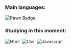 ### Main languages:
![Pawn Badge](https://img.shields.io/badge/-Pawn-0D1117?style=flat-square&logo=c%2B%2B&logoColor=FF0000)


### Studying in this moment:
![Html](https://img.shields.io/badge/-HTML5-0D1117?style=flat-square&logo=HTML5&logoColor=FF0000)&nbsp;
![Css](https://img.shields.io/badge/-CSS3-0D1117?style=flat-square&logo=CSS3&logoColor=FF0000)&nbsp;
![Javascript](https://img.shields.io/badge/-JavaScript-0D1117?style=flat-square&logo=Javascript&logoColor=FF0000)&nbsp;

<!--
## Contacts
<div>
  <a href="https://discord.com/users/967560670302306374" target="_blank"><img loading="lazy" src="https://img.shields.io/badge/Discord-FF0000?style=for-the-badge&logo=discord&logoColor=FF0000&label=JHGZIN"</a>
</div>
-->
